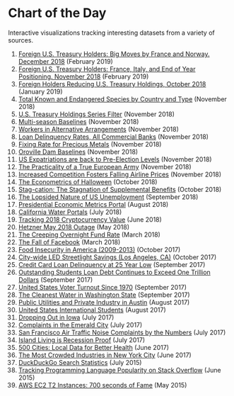 # Chart of the Day

Interactive visualizations tracking interesting datasets from a variety of sources.

<!-- markdownlint-disable MD101 -->

1. [Foreign U.S. Treasury Holders: Big Moves by France and Norway. December 2018](us-treasury-foreign-holdings-2018-november.md) (February 2019)
1. [Foreign U.S. Treasury Holders: France, Italy, and End of Year Positioning. November 2018](us-treasury-foreign-holdings-2018-november.md) (February 2019)
1. [Foreign Holders Reducing U.S. Treasury Holdings, October 2018](us-treasury-foreign-holdings-2018-october.md) (January 2019)
1. [Total Known and Endangered Species by Country and Type](endangered-animals/README.md) (November 2018)
1. [U.S. Treasury Holdings Series Filter](us-treasury-holdings-series-filter.md) (November 2018)
1. [Multi-season Baselines](multi-season-baseline.md) (November 2018)
1. [Workers in Alternative Arrangements](alt-work/README.md) (November 2018)
1. [Loan Delinquency Rates, All Commercial Banks](loan-delinquency-rate/README.md) (November 2018)
1. [Fixing Rate for Precious Metals](gold-money/README.md) (November 2018)
1. [Oroville Dam Baselines](oroville-dam-baselines.md) (November 2018)
1. [US Expatriations are back to Pre-Election Levels](us-expatriation-2018-q3.md) (November 2018)
1. [The Practicality of a True European Army](european-army/README.md) (November 2018)
1. [Increased Competition Fosters Falling Airline Prices](airline-prices/README.md) (November 2018)
1. [The Econometrics of Halloween](halloween/README.md) (October 2018)
1. [Stag-cation: The Stagnation of Supplemental Benefits](supplemental-benefits/README.md) (October 2018)
1. [The Lopsided Nature of US Unemployment](unemployment/tech-employment.md) (September 2018)
1. [Presidential Economic Metrics Portal](presidential-economic-metrics/README.md) (August 2018)
1. [California Water Portals](water-portal/README.md) (July 2018)
1. [Tracking 2018 Cryptocurrency Value](crypto/README.md) (June 2018)
1. [Hetzner May 2018 Outage](hetzner-outage/README.md) (May 2018)
1. [The Creeping Overnight Fund Rate](overnight-fund-rate/README.md) (March 2018)
1. [The Fall of Facebook](facebook/README.md) (March 2018)
1. [Food Insecurity in America (2009-2013)](us-food-insecurity/README.md) (October 2017)
1. [City-wide LED Streetlight Savings (Los Angeles, CA)](la-lights/README.md) (October 2017)
1. [Credit Card Loan Delinquency at 25 Year Low](credit-delinquency/README.md) (September 2017)
1. [Outstanding Students Loan Debt Continues to Exceed One Trillion Dollars](student-loan-debt/README.md) (September 2017)
1. [United States Voter Turnout Since 1970](voter-turnout/README.md) (September 2017)
1. [The Cleanest Water in Washington State](wa-wqi/README.md) (September 2017)
1. [Public Utilities and Private Industry in Austin](austin-power/README.md) (August 2017)
1. [United States International Students](international-students/README.md) (August 2017)
1. [Dropping Out in Iowa](iowa-dropouts/README.md) (July 2017)
1. [Complaints in the Emerald City](seattle-complaint/README.md) (July 2017)
1. [San Francisco Air Traffic Noise Complaints by the Numbers](sfo-noise/README.md) (July 2017)
1. [Island Living is Recession Proof](hawaii-gdp/README.md) (July 2017)
1. [500 Cities: Local Data for Better Health](cdc-top25/README.md) (June 2017)
1. [The Most Crowded Industries in New York City](ny-employment/README.md) (June 2017)
1. [DuckDuckGo Search Statistics](duck-duck-go/README.md) (July 2015)
1. [Tracking Programming Language Popularity on Stack Overflow](stack-exchange/README.md) (June 2015)
1. [AWS EC2 T2 Instances: 700 seconds of Fame](700-seconds/README.md) (May 2015)

<!-- markdownlint-enable MD101 -->